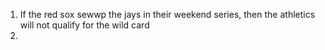 1) If the red sox sewwp the jays in their weekend series, then the athletics will not qualify for the wild card
2) 